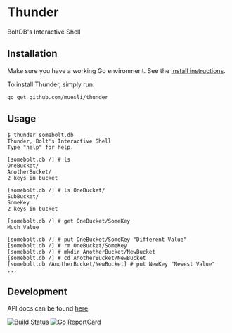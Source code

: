 Thunder
=======

BoltDB's Interactive Shell

## Installation

Make sure you have a working Go environment. See the [install instructions](http://golang.org/doc/install.html).

To install Thunder, simply run:

    go get github.com/muesli/thunder

## Usage

```
$ thunder somebolt.db
Thunder, Bolt's Interactive Shell
Type "help" for help.

[somebolt.db /] # ls
OneBucket/
AnotherBucket/
2 keys in bucket

[somebolt.db /] # ls OneBucket/
SubBucket/
SomeKey
2 keys in bucket

[somebolt.db /] # get OneBucket/SomeKey
Much Value

[somebolt.db /] # put OneBucket/SomeKey "Different Value"
[somebolt.db /] # rm OneBucket/SomeKey
[somebolt.db /] # mkdir AnotherBucket/NewBucket
[somebolt.db /] # cd AnotherBucket/NewBucket
[somebolt.db /AnotherBucket/NewBucket] # put NewKey "Newest Value"
...
```

## Development

API docs can be found [here](http://godoc.org/github.com/muesli/thunder).

[![Build Status](https://secure.travis-ci.org/muesli/thunder.png)](http://travis-ci.org/muesli/thunder)
[![Go ReportCard](http://goreportcard.com/badge/muesli/thunder)](http://goreportcard.com/report/muesli/thunder)
